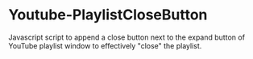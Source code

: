 # Youtube-PlaylistCloseButton
Javascript script to append a close button next to the expand button of YouTube playlist window to effectively "close" the playlist.
